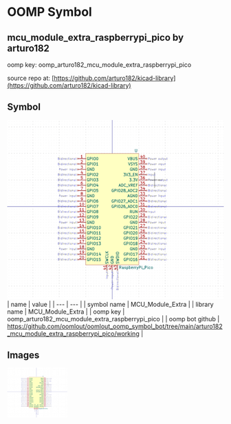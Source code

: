 # OOMP Symbol  
## mcu_module_extra_raspberrypi_pico  by arturo182  
  
oomp key: oomp_arturo182_mcu_module_extra_raspberrypi_pico  
  
source repo at: [https://github.com/arturo182/kicad-library](https://github.com/arturo182/kicad-library)  
## Symbol  
  
[![working.png](working_600.png)](working.png)  
| name | value | 
| --- | --- | 
| symbol name | MCU_Module_Extra | 
| library name | MCU_Module_Extra | 
| oomp key | oomp_arturo182_mcu_module_extra_raspberrypi_pico | 
| oomp bot github | https://github.com/oomlout/oomlout_oomp_symbol_bot/tree/main/arturo182_mcu_module_extra_raspberrypi_pico/working | 
## Images  
  
[![working.png](working_140.png)](working.png)  
